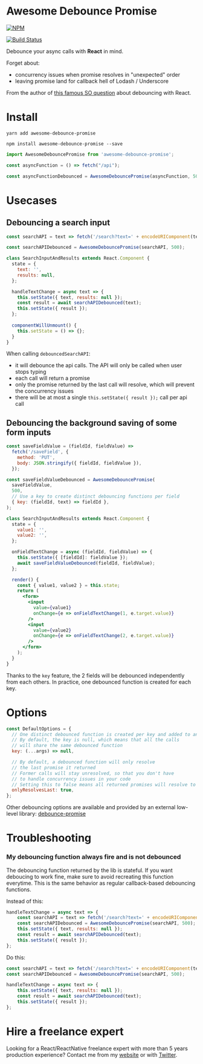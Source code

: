 # Awesome Debounce Promise

[![NPM](https://img.shields.io/npm/dm/awesome-debounce-promise.svg)](https://www.npmjs.com/package/awesome-debounce-promise) 

[![Build Status](https://travis-ci.com/slorber/awesome-debounce-promise.svg?branch=master)](https://travis-ci.com/slorber/awesome-debounce-promise)

Debounce your async calls with **React** in mind.

Forget about:

- concurrency issues when promise resolves in "unexpected" order
- leaving promise land for callback hell of Lodash / Underscore

From the author of [this famous SO question](https://stackoverflow.com/a/28046731/82609) about debouncing with React.

# Install

`yarn add awesome-debounce-promise`

`npm install awesome-debounce-promise --save`


```jsx harmony
import AwesomeDebouncePromise from 'awesome-debounce-promise';

const asyncFunction = () => fetch("/api");

const asyncFunctionDebounced = AwesomeDebouncePromise(asyncFunction, 500, options)
```

# Usecases

## Debouncing a search input

```jsx harmony
const searchAPI = text => fetch('/search?text=' + encodeURIComponent(text));

const searchAPIDebounced = AwesomeDebouncePromise(searchAPI, 500);

class SearchInputAndResults extends React.Component {
  state = {
    text: '',
    results: null,
  };

  handleTextChange = async text => {
    this.setState({ text, results: null });
    const result = await searchAPIDebounced(text);
    this.setState({ result });
  };
  
  componentWillUnmount() {
    this.setState = () => {};
  }
}
```

When calling `debouncedSearchAPI`:

- it will debounce the api calls. The API will only be called when user stops typing
- each call will return a promise
- only the promise returned by the last call will resolve, which will prevent the concurrency issues
- there will be at most a single `this.setState({ result });` call per api call

## Debouncing the background saving of some form inputs

```jsx harmony
const saveFieldValue = (fieldId, fieldValue) =>
  fetch('/saveField', {
    method: 'PUT',
    body: JSON.stringify({ fieldId, fieldValue }),
  });

const saveFieldValueDebounced = AwesomeDebouncePromise(
  saveFieldValue,
  500,
  // Use a key to create distinct debouncing functions per field
  { key: (fieldId, text) => fieldId },
);

class SearchInputAndResults extends React.Component {
  state = {
    value1: '',
    value2: '',
  };

  onFieldTextChange = async (fieldId, fieldValue) => {
    this.setState({ [fieldId]: fieldValue });
    await saveFieldValueDebounced(fieldId, fieldValue);
  };

  render() {
    const { value1, value2 } = this.state;
    return (
      <form>
        <input
          value={value1}
          onChange={e => onFieldTextChange(1, e.target.value)}
        />
        <input
          value={value2}
          onChange={e => onFieldTextChange(2, e.target.value)}
        />
      </form>
    );
  }
}
```

Thanks to the `key` feature, the 2 fields will be debounced independently from each others. In practice, one debounced function is created for each key.


# Options

```jsx harmony
const DefaultOptions = {
  // One distinct debounced function is created per key and added to an internal cache
  // By default, the key is null, which means that all the calls
  // will share the same debounced function
  key: (...args) => null,

  // By default, a debounced function will only resolve
  // the last promise it returned
  // Former calls will stay unresolved, so that you don't have
  // to handle concurrency issues in your code
  // Setting this to false means all returned promises will resolve to the last result
  onlyResolvesLast: true,
};
```

Other debouncing options are available and provided by an external low-level library: [debounce-promise](https://github.com/bjoerge/debounce-promise)

# Troubleshooting

### My debouncing function always fire and is not debounced

The debouncing function returned by the lib is stateful. If you want deboucing to work fine, make sure to avoid recreating this function everytime. This is the same behavior as regular callback-based debouncing functions.

Instead of this:

```js
handleTextChange = async text => {
    const searchAPI = text => fetch('/search?text=' + encodeURIComponent(text));
    const searchAPIDebounced = AwesomeDebouncePromise(searchAPI, 500);
    this.setState({ text, results: null });
    const result = await searchAPIDebounced(text);
    this.setState({ result });
};
```

Do this:

```js
const searchAPI = text => fetch('/search?text=' + encodeURIComponent(text));
const searchAPIDebounced = AwesomeDebouncePromise(searchAPI, 500);

handleTextChange = async text => {
    this.setState({ text, results: null });
    const result = await searchAPIDebounced(text);
    this.setState({ result });
};
```


# Hire a freelance expert

Looking for a React/ReactNative freelance expert with more than 5 years production experience?
Contact me from my [website](https://sebastienlorber.com/) or with [Twitter](https://twitter.com/sebastienlorber).
